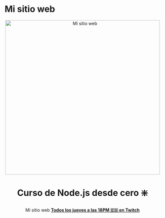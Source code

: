 # Mi sitio web
<div align="center">

<img alt="Mi sitio web" src="img/mi-sitio-web.jpgjpg" width="500">

# Curso de Node.js desde cero ❇️

Mi sitio web
**[Todos los jueves a las 18PM 🇪🇸 en Twitch](https://twitch.tv/midudev)**
</div>